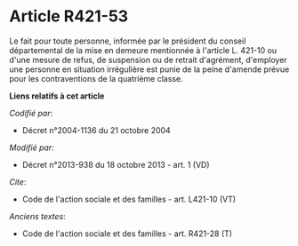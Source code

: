 # Article R421-53

Le fait pour toute personne, informée par le président du conseil départemental de la mise en demeure mentionnée à l'article
L. 421-10 ou d'une mesure de refus, de suspension ou de retrait d'agrément, d'employer une personne en situation irrégulière
est punie de la peine d'amende prévue pour les contraventions de la quatrième classe.

**Liens relatifs à cet article**

_Codifié par_:

  - Décret n°2004-1136 du 21 octobre 2004

_Modifié par_:

  - Décret n°2013-938 du 18 octobre 2013 - art. 1 (VD)

_Cite_:

  - Code de l'action sociale et des familles - art. L421-10 (VT)

_Anciens textes_:

  - Code de l'action sociale et des familles - art. R421-28 (T)
